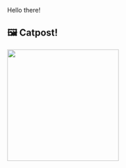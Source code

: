 Hello there!



## 🖼️ Catpost!

<sub>
    <img src="https://cdn2.thecatapi.com/images/4ig.gif" height="256">
</sub>


